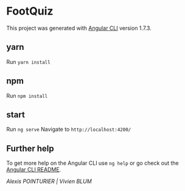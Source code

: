 # FootQuiz
This project was generated with [Angular CLI](https://github.com/angular/angular-cli) version 1.7.3.

## yarn
Run `yarn install`
## npm
Run `npm install`
## start
Run `ng serve`
Navigate to `http://localhost:4200/`

## Further help
To get more help on the Angular CLI use `ng help` or go check out the [Angular CLI README](https://github.com/angular/angular-cli/blob/master/README.md).

_Alexis POINTURIER | Vivien BLUM_
